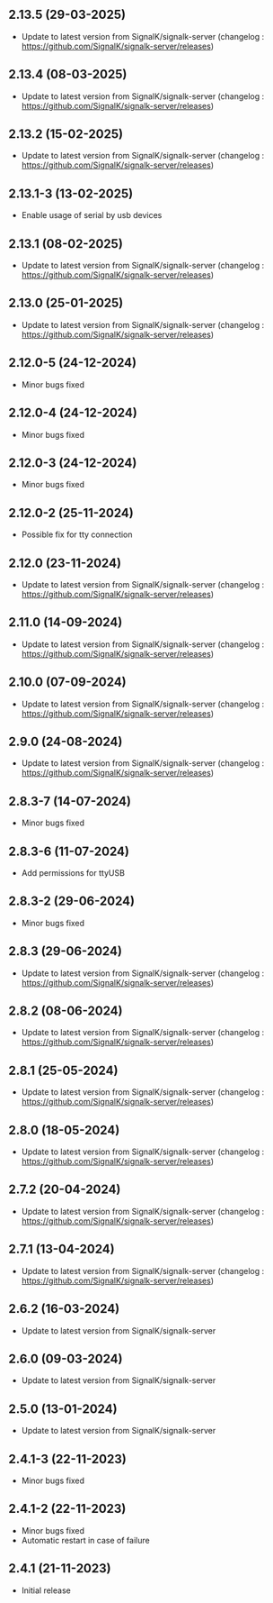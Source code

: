 
## 2.13.5 (29-03-2025)
- Update to latest version from SignalK/signalk-server (changelog : https://github.com/SignalK/signalk-server/releases)

## 2.13.4 (08-03-2025)
- Update to latest version from SignalK/signalk-server (changelog : https://github.com/SignalK/signalk-server/releases)

## 2.13.2 (15-02-2025)
- Update to latest version from SignalK/signalk-server (changelog : https://github.com/SignalK/signalk-server/releases)
## 2.13.1-3 (13-02-2025)
- Enable usage of serial by usb devices

## 2.13.1 (08-02-2025)
- Update to latest version from SignalK/signalk-server (changelog : https://github.com/SignalK/signalk-server/releases)

## 2.13.0 (25-01-2025)
- Update to latest version from SignalK/signalk-server (changelog : https://github.com/SignalK/signalk-server/releases)
## 2.12.0-5 (24-12-2024)
- Minor bugs fixed
## 2.12.0-4 (24-12-2024)
- Minor bugs fixed
## 2.12.0-3 (24-12-2024)
- Minor bugs fixed
## 2.12.0-2 (25-11-2024)
- Possible fix for tty connection

## 2.12.0 (23-11-2024)
- Update to latest version from SignalK/signalk-server (changelog : https://github.com/SignalK/signalk-server/releases)

## 2.11.0 (14-09-2024)
- Update to latest version from SignalK/signalk-server (changelog : https://github.com/SignalK/signalk-server/releases)

## 2.10.0 (07-09-2024)
- Update to latest version from SignalK/signalk-server (changelog : https://github.com/SignalK/signalk-server/releases)

## 2.9.0 (24-08-2024)
- Update to latest version from SignalK/signalk-server (changelog : https://github.com/SignalK/signalk-server/releases)
## 2.8.3-7 (14-07-2024)
- Minor bugs fixed
## 2.8.3-6 (11-07-2024)
- Add permissions for ttyUSB

## 2.8.3-2 (29-06-2024)
- Minor bugs fixed

## 2.8.3 (29-06-2024)
- Update to latest version from SignalK/signalk-server (changelog : https://github.com/SignalK/signalk-server/releases)

## 2.8.2 (08-06-2024)
- Update to latest version from SignalK/signalk-server (changelog : https://github.com/SignalK/signalk-server/releases)

## 2.8.1 (25-05-2024)
- Update to latest version from SignalK/signalk-server (changelog : https://github.com/SignalK/signalk-server/releases)

## 2.8.0 (18-05-2024)
- Update to latest version from SignalK/signalk-server (changelog : https://github.com/SignalK/signalk-server/releases)

## 2.7.2 (20-04-2024)
- Update to latest version from SignalK/signalk-server (changelog : https://github.com/SignalK/signalk-server/releases)

## 2.7.1 (13-04-2024)
- Update to latest version from SignalK/signalk-server (changelog : https://github.com/SignalK/signalk-server/releases)

## 2.6.2 (16-03-2024)
- Update to latest version from SignalK/signalk-server

## 2.6.0 (09-03-2024)

- Update to latest version from SignalK/signalk-server

## 2.5.0 (13-01-2024)

- Update to latest version from SignalK/signalk-server
## 2.4.1-3 (22-11-2023)

- Minor bugs fixed
## 2.4.1-2 (22-11-2023)

- Minor bugs fixed
- Automatic restart in case of failure

## 2.4.1 (21-11-2023)

- Initial release
